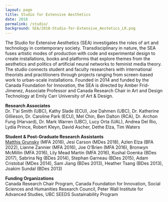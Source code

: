 ```yaml
---
layout: page
title: Studio for Extensive Aesthetics
date: 2018
permalink: /studio/
background: SEA/2018-Studio-for-Extensive_Aestetics_LR.png
---
```


The Studio for Extensive Aesthetics (SEA) investigates the roles of art and technology in contemporary society. Transdisciplinary in nature, the SEA fuses artistic modes of production with code and experimental design to create installations, books and platforms that explore themes from the aesthetics and politics of artificial neural networks to feminist media theory. The studio connects student and faculty researchers with international theorists and practitioners through projects ranging from screen-based work to urban-scale installations. Founded in 2014 and funded by the Canada Foundation for Innovation, the SEA is directed by Amber Frid-Jimenez, Associate Professor and Canada Research Chair in Art and Design Technology at Emily Carr University of Art & Design.

**Research Associates**<br/>
Dr. T’ai Smith (UBC), Kathy Slade (ECU), Joe Dahmen (UBC), Dr. Katherine Gillieson, Dr. Caroline Park (ECU), Mel Chin, Ben Dalton (RCA), Dr. Archon Fung (Harvard), Dr. Mark Warren (UBC), Lucy Orta (UAL), Andrea Del Rio, Lydia Prince, Robert Kleyn, David Ascher, Dethe Elza, Tim Waters

**Student & Post-Graduate Research Assistants**<br/>
<a href="https://www.matthisgrunsky.ca/">Matthis Grunsky</a> (MFA 2016), Jesi Carson (MDes 2018), Azlen Elza (BFA 2022), Lianne Zannier (MFA 2016), Joe O’Brien (MFA 2016), Bronwyn McMillin (MFA 2016), Lily Mead Martin (MFA 2016), Kushal Goenka (BDes 2017), Sabrina Ng (BDes 2014), Stephan Garneau (BDes 2015), Adam Cristobal (MDes 2014), Sam Jiang (BDes 2013), Heather Tsang (BDes 2013), Joakim Sundal (BDes 2013) 

**Funding Organizations**<br/>
Canada Research Chair Program, Canada Foundation for Innovation, Social Sciences and Humanities Research Council, Peter Wall Institute for Advanced Studies, UBC SEEDS Sustainability Program


